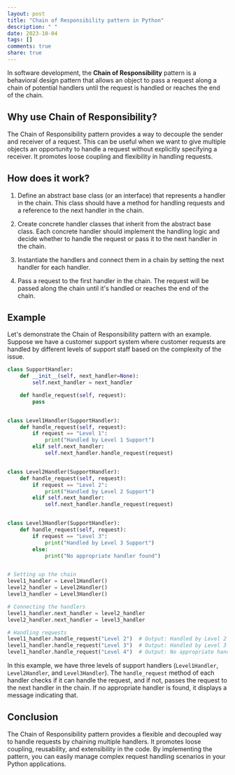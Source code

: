 ```yaml
---
layout: post
title: "Chain of Responsibility pattern in Python"
description: " "
date: 2023-10-04
tags: []
comments: true
share: true
---
```


In software development, the **Chain of Responsibility** pattern is a behavioral design pattern that allows an object to pass a request along a chain of potential handlers until the request is handled or reaches the end of the chain.

## Why use Chain of Responsibility?

The Chain of Responsibility pattern provides a way to decouple the sender and receiver of a request. This can be useful when we want to give multiple objects an opportunity to handle a request without explicitly specifying a receiver. It promotes loose coupling and flexibility in handling requests.

## How does it work?

1. Define an abstract base class (or an interface) that represents a handler in the chain. This class should have a method for handling requests and a reference to the next handler in the chain.

2. Create concrete handler classes that inherit from the abstract base class. Each concrete handler should implement the handling logic and decide whether to handle the request or pass it to the next handler in the chain.

3. Instantiate the handlers and connect them in a chain by setting the next handler for each handler.

4. Pass a request to the first handler in the chain. The request will be passed along the chain until it's handled or reaches the end of the chain.

## Example

Let's demonstrate the Chain of Responsibility pattern with an example. Suppose we have a customer support system where customer requests are handled by different levels of support staff based on the complexity of the issue.

```python
class SupportHandler:
    def __init__(self, next_handler=None):
        self.next_handler = next_handler

    def handle_request(self, request):
        pass


class Level1Handler(SupportHandler):
    def handle_request(self, request):
        if request == "Level 1":
            print("Handled by Level 1 Support")
        elif self.next_handler:
            self.next_handler.handle_request(request)


class Level2Handler(SupportHandler):
    def handle_request(self, request):
        if request == "Level 2":
            print("Handled by Level 2 Support")
        elif self.next_handler:
            self.next_handler.handle_request(request)


class Level3Handler(SupportHandler):
    def handle_request(self, request):
        if request == "Level 3":
            print("Handled by Level 3 Support")
        else:
            print("No appropriate handler found")


# Setting up the chain
level1_handler = Level1Handler()
level2_handler = Level2Handler()
level3_handler = Level3Handler()

# Connecting the handlers
level1_handler.next_handler = level2_handler
level2_handler.next_handler = level3_handler

# Handling requests
level1_handler.handle_request("Level 2")  # Output: Handled by Level 2 Support
level1_handler.handle_request("Level 3")  # Output: Handled by Level 3 Support
level1_handler.handle_request("Level 4")  # Output: No appropriate handler found
```

In this example, we have three levels of support handlers (`Level1Handler`, `Level2Handler`, and `Level3Handler`). The `handle_request` method of each handler checks if it can handle the request, and if not, passes the request to the next handler in the chain. If no appropriate handler is found, it displays a message indicating that.

## Conclusion

The Chain of Responsibility pattern provides a flexible and decoupled way to handle requests by chaining multiple handlers. It promotes loose coupling, reusability, and extensibility in the code. By implementing the pattern, you can easily manage complex request handling scenarios in your Python applications.